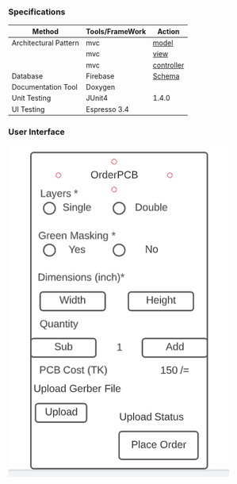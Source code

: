 ### Specifications

| Method | Tools/FrameWork | Action |
|--------|-----------------|--------|
|Architectural Pattern| mvc       | [model](https://github.com/abdulmukit98/techshopJU/blob/orderPCB/orderPCB/app/src/main/java/edu/cseju/orderpcb/model/PCBDetails.java) |
|                     |   mvc     | [view](https://github.com/abdulmukit98/techshopJU/blob/orderPCB/orderPCB/app/src/main/res/layout/activity_main.xml)  |
|                     | mvc        | [controller](https://github.com/abdulmukit98/techshopJU/blob/orderPCB/orderPCB/app/src/main/java/edu/cseju/orderpcb/MainActivity.java) |
|Database             | Firebase   | [Schema](https://github.com/abdulmukit98/techshopJU/wiki/Database) |
|Documentation Tool   | Doxygen| |
|Unit Testing| JUnit4 | 1.4.0 |
|UI Testing| Espresso 3.4| |

### User Interface
![ui](https://github.com/abdulmukit98/techshopJU/blob/main/images/ui/pcbUI.PNG)
